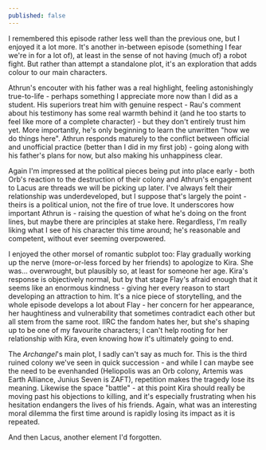 ```yaml
---
published: false
---
```



I remembered this episode rather less well than the previous one, but I enjoyed it a lot more. It's another in-between episode (something I fear we're in for a lot of), at least in the sense of not having (much of) a robot fight.  But rather than attempt a standalone plot, it's an exploration that adds colour to our main characters.

Athrun's encouter with his father was a real highlight, feeling astonishingly true-to-life - perhaps something I appreciate more now than I did as a student. His superiors treat him with genuine respect - Rau's comment about his testimony has some real warmth behind it (and he too starts to feel like more of a complete character) - but they don't entirely trust him yet. More importantly, he's only beginning to learn the unwritten "how we do things here". Athrun responds maturely to the conflict between official and unofficial practice (better than I did in my first job) - going along with his father's plans for now, but also making his unhappiness clear.

Again I'm impressed at the political pieces being put into place early - both Orb's reaction to the destruction of their colony and Athrun's engagement to Lacus are threads we will be picking up later. I've always felt their relationship was underdeveloped, but I suppose that's largely the point - theirs is a political union, not the fire of true love. It underscores how important Athrun is - raising the question of what he's doing on the front lines, but maybe there are principles at stake here. Regardless, I'm really liking what I see of his character this time around; he's reasonable and competent, without ever seeming overpowered.

I enjoyed the other morsel of romantic subplot too: Flay gradually working up the nerve (more-or-less forced by her friends) to apologize to Kira. She was... overwrought, but plausibly so, at least for someone her age. Kira's response is objectively normal, but by that stage Flay's afraid enough that it seems like an enormous kindness - giving her every reason to start developing an attraction to him. It's a nice piece of storytelling, and the whole episode develops a lot about Flay - her concern for her appearance, her haughtiness and vulnerability that sometimes contradict each other but all stem from the same root. IIRC the fandom hates her, but she's shaping up to be one of my favourite characters; I can't help rooting for her relationship with Kira, even knowing how it's ultimately going to end.

The *Archangel*'s main plot, I sadly can't say as much for. This is the third ruined colony we've seen in quick succession - and while I can maybe see the need to be evenhanded (Heliopolis was an Orb colony, Artemis was Earth Alliance, Junius Seven is ZAFT), repetition makes the tragedy lose its meaning. Likewise the space "battle" - at this point Kira should really be moving past his objections to killing, and it's especially frustrating when his hesitation endangers the lives of his friends. Again, what was an interesting moral dilemma the first time around is rapidly losing its impact as it is repeated.

And then Lacus, another element I'd forgotten. 
